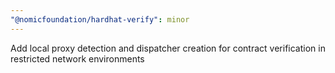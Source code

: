 ```yaml
---
"@nomicfoundation/hardhat-verify": minor
---
```


Add local proxy detection and dispatcher creation for contract verification in restricted network environments
